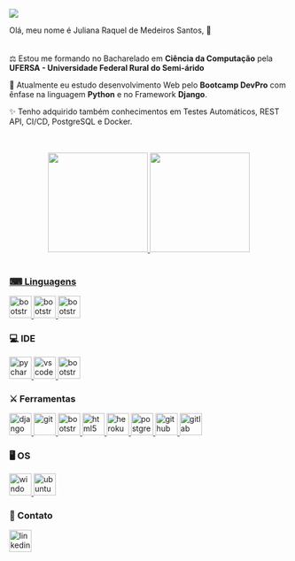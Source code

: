 
![](https://estruyf-github.azurewebsites.net/api/VisitorHit?user=JulianaRaquel&repo=JulianaRaquel&countColorcountColor&countColor=%237B1E7A)




Olá, meu nome é Juliana Raquel de Medeiros Santos, 👋        
<br>
<br>
⚖ Estou me formando no Bacharelado em **Ciência da Computação** pela **UFERSA - Universidade Federal Rural do Semi-árido**
<br>

🧧 Atualmente eu estudo desenvolvimento Web pelo **Bootcamp DevPro** com ênfase na linguagem **Python** e no Framework **Django**.
<br>

✨ Tenho adquirido também conhecimentos em Testes Automáticos, REST API, CI/CD, PostgreSQL e Docker.

<br>
<br>
<div align="center">
  <a href="https://github.com/JulianaRaquel">
  <img height="180em" src="https://github-readme-stats.vercel.app/api?username=JulianaRaquel&show_icons=true&theme=blue-green&include_all_commits=true&count_private=true"/>
  <img height="180em" src="https://github-readme-stats.vercel.app/api/top-langs/?username=JulianaRaquel&layout=compact&langs_count=7&theme=blue-green"/>
</div>
<div style="display: inline_block"><br>

### **⌨ Linguagens**

<a href="https://www.python.org/" target="_blank"> <img src="https://cdn.jsdelivr.net/gh/devicons/devicon/icons/python/python-original-wordmark.svg" alt="bootstrap" width="40" height="40"/> </a>
<a href="https://www.java.org/" target="_blank"> <img src="https://cdn.jsdelivr.net/gh/devicons/devicon/icons/java/java-original-wordmark.svg" alt="bootstrap" width="40" height="40"/> </a> 
<a href="https://www.python.org/" target="_blank"> <img src="https://upload.wikimedia.org/wikipedia/commons/1/18/ISO_C%2B%2B_Logo.svg" alt="bootstrap" width="40" height="40"/> </a>


### **💻 IDE**

<a href="https://www.jetbrains.com/pt-br/pycharm/" target="_blank"> <img src="https://cdn.jsdelivr.net/gh/devicons/devicon/icons/pycharm/pycharm-plain.svg" alt="pycharm" width="40" height="40"/> </a>
<a href="https://code.visualstudio.com/" target="_blank"> <img src="https://cdn.jsdelivr.net/gh/devicons/devicon/icons/vscode/vscode-original-wordmark.svg" alt="vscode" width="40" height="40"/> </a>
<a href="https://visualstudio.microsoft.com/pt-br/downloads/" target="_blank"> <img src="https://upload.wikimedia.org/wikipedia/commons/5/59/Visual_Studio_Icon_2019.svg" alt="bootstrap" width="40" height="40"/> </a>


### **⚔ Ferramentas**

<a href="https://www.djangoproject.com/" target="_blank"> <img src="https://cdn.jsdelivr.net/gh/devicons/devicon/icons/django/django-plain.svg" alt="django" width="40" height="40"/> </a>
<a href="https://git-scm.com/" target="_blank"> <img src="https://cdn.jsdelivr.net/gh/devicons/devicon/icons/git/git-original.svg" alt="git" width="40" height="40"/> </a>
<a href="https://getbootstrap.com/" target="_blank"> <img src="https://cdn.jsdelivr.net/gh/devicons/devicon/icons/bootstrap/bootstrap-original-wordmark.svg" alt="bootstrap" width="40" height="40"/> </a>
<a href="https://www.w3.org/html/" target="_blank"> <img src="https://cdn.jsdelivr.net/gh/devicons/devicon/icons/html5/html5-original-wordmark.svg" alt="html5" width="40" height="40"/> </a>
<a href="https://www.heroku.com/" target="_blank"> <img src="https://cdn.jsdelivr.net/gh/devicons/devicon/icons/heroku/heroku-plain-wordmark.svg" alt="heroku" width="40" height="40"/> </a>
<a href="https://www.postgresql.org/" target="_blank"> <img src="https://cdn.jsdelivr.net/gh/devicons/devicon/icons/postgresql/postgresql-original-wordmark.svg" alt="postgresql" width="40" height="40"/> </a>
<a href="https://github.com/" target="_blank"> <img src="https://cdn.jsdelivr.net/gh/devicons/devicon/icons/github/github-original-wordmark.svg" alt="github" width="40" height="40"/> </a>
<a href="https://about.gitlab.com/" target="_blank"> <img src="https://cdn.jsdelivr.net/gh/devicons/devicon/icons/gitlab/gitlab-original-wordmark.svg" alt="gitlab" width="40" height="40"/> </a>   

### **🖥 OS**

<a href="https://www.microsoft.com/pt-br/windows/" target="_blank"> <img src="https://cdn.jsdelivr.net/gh/devicons/devicon/icons/windows8/windows8-original.svg" alt="windows" width="40" height="40"/> </a> 
<a href="https://ubuntu.com/download" target="_blank"> <img src="https://cdn.jsdelivr.net/gh/devicons/devicon/icons/ubuntu/ubuntu-plain-wordmark.svg" alt="ubuntu" width="40" height="40"/> </a>

### **📱 Contato**
<a href="https://www.linkedin.com/in/juliana-medeiros-backend/" target="_blank"> <img src="https://cdn.jsdelivr.net/gh/devicons/devicon/icons/linkedin/linkedin-original.svg" alt="linkedin" width="40" height="40"/> </a>  
  

